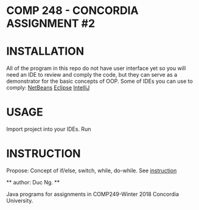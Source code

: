 # COMP 248 - CONCORDIA ASSIGNMENT #2

# INSTALLATION
All of the program in this repo do not have user interface yet so you will need an IDE to review and comply the code, but they can serve as a demonstrator for the basic concepts of OOP.
Some of IDEs you can use to comply:
[NetBeans](https://netbeans.org/)
[Eclipse](https://www.eclipse.org/downloads/)
[IntelliJ](https://www.jetbrains.com/idea/?fromMenu)

# USAGE
Import project into your IDEs.
Run

# INSTRUCTION

Propose: Concept of if/else, switch, while, do-while.
See [instruction](https://github.com/DukeNgn/COMP248-OOP1/blob/master/Assignment%232/A2.pdf)

** author: Duc Ng. **

Java programs for assignments in COMP249-Winter 2018 Concordia University.
